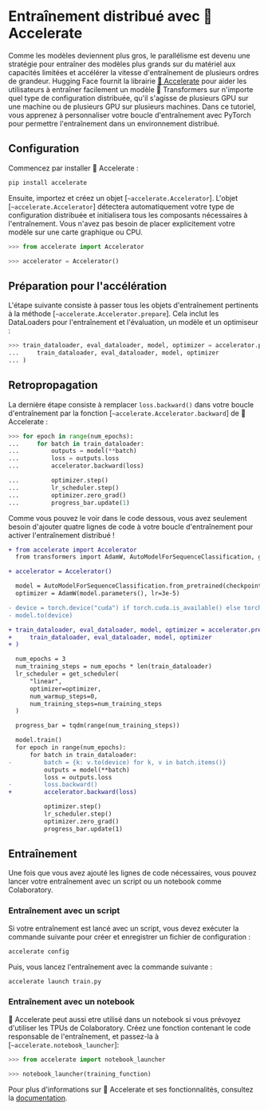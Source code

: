 <!--Copyright 2022 The HuggingFace Team. All rights reserved.

Licensed under the Apache License, Version 2.0 (the "License"); you may not use this file except in compliance with
the License. You may obtain a copy of the License at

http://www.apache.org/licenses/LICENSE-2.0

Unless required by applicable law or agreed to in writing, software distributed under the License is distributed on
an "AS IS" BASIS, WITHOUT WARRANTIES OR CONDITIONS OF ANY KIND, either express or implied. See the License for the
specific language governing permissions and limitations under the License.

⚠️ Note that this file is in Markdown but contain specific syntax for our doc-builder (similar to MDX) that may not be
rendered properly in your Markdown viewer.

-->

# Entraînement distribué avec 🤗 Accelerate

Comme les modèles deviennent plus gros, le parallélisme est devenu une stratégie pour entraîner des modèles plus grands sur du matériel aux capacités limitées et accélérer la vitesse d'entraînement de plusieurs ordres de grandeur. Hugging Face fournit la librairie [🤗 Accelerate](https://huggingface.co/docs/accelerate) pour aider les utilisateurs à entraîner facilement un modèle 🤗 Transformers sur n'importe quel type de configuration distribuée, qu'il s'agisse de plusieurs GPU sur une machine ou de plusieurs GPU sur plusieurs machines. Dans ce tutoriel, vous apprenez à personnaliser votre boucle d'entraînement avec PyTorch pour permettre l'entraînement dans un environnement distribué.

## Configuration

Commencez par installer 🤗 Accelerate :

```bash
pip install accelerate
```

Ensuite, importez et créez un objet [`~accelerate.Accelerator`]. L'objet [`~accelerate.Accelerator`] détectera automatiquement votre type de configuration distribuée et initialisera tous les composants nécessaires à l'entraînement. Vous n'avez pas besoin de placer explicitement votre modèle sur une carte graphique ou CPU.

```py
>>> from accelerate import Accelerator

>>> accelerator = Accelerator()
```

## Préparation pour l'accélération

L'étape suivante consiste à passer tous les objets d'entraînement pertinents à la méthode [`~accelerate.Accelerator.prepare`]. Cela inclut les DataLoaders pour l'entraînement et l'évaluation, un modèle et un optimiseur :

```py
>>> train_dataloader, eval_dataloader, model, optimizer = accelerator.prepare(
...     train_dataloader, eval_dataloader, model, optimizer
... )
```

## Retropropagation

La dernière étape consiste à remplacer `loss.backward()` dans votre boucle d'entraînement par la fonction [`~accelerate.Accelerator.backward`] de 🤗 Accelerate :

```py
>>> for epoch in range(num_epochs):
...     for batch in train_dataloader:
...         outputs = model(**batch)
...         loss = outputs.loss
...         accelerator.backward(loss)

...         optimizer.step()
...         lr_scheduler.step()
...         optimizer.zero_grad()
...         progress_bar.update(1)
```

Comme vous pouvez le voir dans le code dessous, vous avez seulement besoin d'ajouter quatre lignes de code à votre boucle d'entraînement pour activer l'entraînement distribué !

```diff
+ from accelerate import Accelerator
  from transformers import AdamW, AutoModelForSequenceClassification, get_scheduler

+ accelerator = Accelerator()

  model = AutoModelForSequenceClassification.from_pretrained(checkpoint, num_labels=2)
  optimizer = AdamW(model.parameters(), lr=3e-5)

- device = torch.device("cuda") if torch.cuda.is_available() else torch.device("cpu")
- model.to(device)

+ train_dataloader, eval_dataloader, model, optimizer = accelerator.prepare(
+     train_dataloader, eval_dataloader, model, optimizer
+ )

  num_epochs = 3
  num_training_steps = num_epochs * len(train_dataloader)
  lr_scheduler = get_scheduler(
      "linear",
      optimizer=optimizer,
      num_warmup_steps=0,
      num_training_steps=num_training_steps
  )

  progress_bar = tqdm(range(num_training_steps))

  model.train()
  for epoch in range(num_epochs):
      for batch in train_dataloader:
-         batch = {k: v.to(device) for k, v in batch.items()}
          outputs = model(**batch)
          loss = outputs.loss
-         loss.backward()
+         accelerator.backward(loss)

          optimizer.step()
          lr_scheduler.step()
          optimizer.zero_grad()
          progress_bar.update(1)
```

## Entraînement

Une fois que vous avez ajouté les lignes de code nécessaires, vous pouvez lancer votre entraînement avec un script ou un notebook comme Colaboratory.

### Entraînement avec un script

Si votre entraînement est lancé avec un script, vous devez exécuter la commande suivante pour créer et enregistrer un fichier de configuration :

```bash
accelerate config
```

Puis, vous lancez l'entraînement avec la commande suivante :

```bash
accelerate launch train.py
```

### Entraînement avec un notebook

🤗 Accelerate peut aussi etre utilisé dans un notebook si vous prévoyez d'utiliser les TPUs de Colaboratory. Créez une fonction contenant le code responsable de l'entraînement, et passez-la à [`~accelerate.notebook_launcher`]:

```py
>>> from accelerate import notebook_launcher

>>> notebook_launcher(training_function)
```

Pour plus d'informations sur 🤗 Accelerate et ses fonctionnalités, consultez la [documentation](https://huggingface.co/docs/accelerate).

